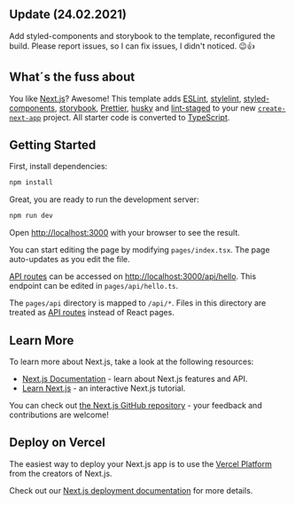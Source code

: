 ## Update (24.02.2021)

Add styled-components and storybook to the template, reconfigured the build. Please report issues, so I can fix issues, I didn't noticed. 😉👍

## What´s the fuss about

You like [Next.js](https://nextjs.org/)? Awesome! This template adds [ESLint](https://eslint.org/), [stylelint](https://stylelint.io/), [styled-components](https://styled-components.com/), [storybook](https://storybook.js.org/), [Prettier](https://prettier.io/), [husky](https://typicode.github.io/husky/#/) and [lint-staged](https://github.com/okonet/lint-staged) to your new [`create-next-app`](https://github.com/vercel/next.js/tree/canary/packages/create-next-app) project. All starter code is converted to [TypeScript](https://www.typescriptlang.org/).

## Getting Started

First, install dependencies:

```bash
npm install
```

Great, you are ready to run the development server:

```bash
npm run dev
```

Open [http://localhost:3000](http://localhost:3000) with your browser to see the result.

You can start editing the page by modifying `pages/index.tsx`. The page auto-updates as you edit the file.

[API routes](https://nextjs.org/docs/api-routes/introduction) can be accessed on [http://localhost:3000/api/hello](http://localhost:3000/api/hello). This endpoint can be edited in `pages/api/hello.ts`.

The `pages/api` directory is mapped to `/api/*`. Files in this directory are treated as [API routes](https://nextjs.org/docs/api-routes/introduction) instead of React pages.

## Learn More

To learn more about Next.js, take a look at the following resources:

- [Next.js Documentation](https://nextjs.org/docs) - learn about Next.js features and API.
- [Learn Next.js](https://nextjs.org/learn) - an interactive Next.js tutorial.

You can check out [the Next.js GitHub repository](https://github.com/vercel/next.js/) - your feedback and contributions are welcome!

## Deploy on Vercel

The easiest way to deploy your Next.js app is to use the [Vercel Platform](https://vercel.com/new?utm_medium=default-template&filter=next.js&utm_source=create-next-app&utm_campaign=create-next-app-readme) from the creators of Next.js.

Check out our [Next.js deployment documentation](https://nextjs.org/docs/deployment) for more details.
